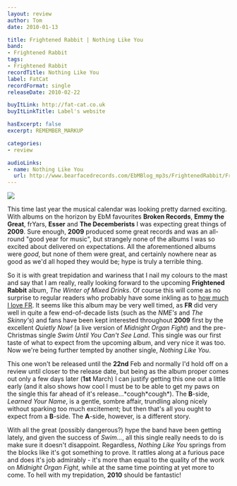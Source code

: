 ```yaml
---
layout: review
author: Tom
date: 2010-01-13

title: Frightened Rabbit | Nothing Like You
band:
- Frightened Rabbit
tags:
- Frightened Rabbit
recordTitle: Nothing Like You
label: FatCat
recordFormat: single
releaseDate: 2010-02-22

buyItLink: http://fat-cat.co.uk
buyItLinkTitle: Label's website

hasExcerpt: false
excerpt: REMEMBER_MARKUP

categories:
- review

audioLinks:
- name: Nothing Like You
  url: http://www.bearfacedrecords.com/EbMBlog_mp3s/FrightenedRabbit/FrightenedRabbit_NothingLikeYou.mp3
---
```


![](http://eatenbymonsters.files.wordpress.com/2010/01/frightenedrabbit_nothinglikeyou.jpg?w=297)

This time last year the musical calendar was looking pretty darned exciting. With albums on the horizon by EbM favourites **Broken Records**, **Emmy the Great**, frYars, **Esser** and **The Decemberists** I was expecting great things of **2009**. Sure enough, **2009** produced some great records and was an all-round "good year for music", but strangely none of the albums I was so excited about delivered on expectations. All the aforementioned albums were _good_, but none of them were great, and certainly nowhere near as good as we'd all hoped they would be; hype is truly a terrible thing.

So it is with great trepidation and wariness that I nail my colours to the mast and say that I am really, really looking forward to the upcoming **Frightened Rabbit** album, _The Winter of Mixed Drinks_. Of course this will come as no surprise to regular readers who probably have some inkling as to [how much I love FR](/quietly-now-frightened-rabbit/). It seems like this album may be very well timed, as **FR** did very well in quite a few end-of-decade lists (such as the *NME's* and *The Skinny's*) and fans have been kept interested throughout **2009** first by the excellent _Quietly Now!_ (a live version of _Midnight Organ Fight_) and the pre-Christmas single _Swim Until You Can't See Land_. This single was our first taste of what to expect from the upcoming album, and very nice it was too. Now we're being further tempted by another single, _Nothing Like You_.

This one won't be released until the **22nd** Feb and normally I'd hold off on a review until closer to the release date, but being as the album proper comes out only a few days later (**1st** March) I can justify getting this one out a little early (and it also shows how cool I must be to be able to get my paws on the single this far ahead of it's release...\*cough\*cough\*). The **B**-side, _Learned Your Name_, is a gentle, sombre affair, trundling along nicely without sparking too much excitement; but then that's all you ought to expect from a **B**-side. The **A**-side, however, is a different story.

With all the great (possibly dangerous?) hype the band have been getting lately, and given the success of _Swim..._, all this single really needs to do is make sure it doesn't disappoint. Regardless, _Nothing Like You_ springs from the blocks like it's got something to prove. It rattles along at a furious pace and does it's job admirably - it's more than equal to the quality of the work on *Midnight Organ Fight*, while at the same time pointing at yet more to come. To hell with my trepidation, **2010** should be fantastic!
